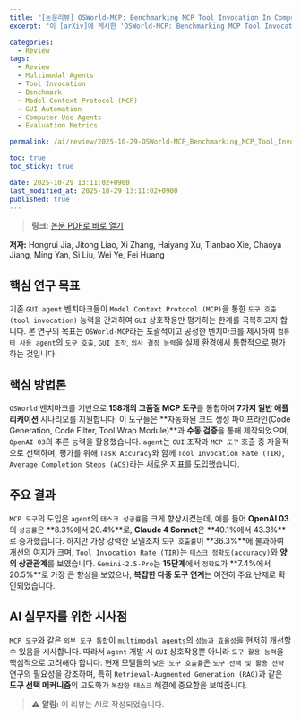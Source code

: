 ```yaml
---
title: "[논문리뷰] OSWorld-MCP: Benchmarking MCP Tool Invocation In Computer-Use Agents"
excerpt: "이 [arXiv]에 게시한 'OSWorld-MCP: Benchmarking MCP Tool Invocation In Computer-Use Agents' 논문에 대한 자세한 리뷰입니다."

categories:
  - Review
tags:
  - Review
  - Multimodal Agents
  - Tool Invocation
  - Benchmark
  - Model Context Protocol (MCP)
  - GUI Automation
  - Computer-Use Agents
  - Evaluation Metrics

permalink: /ai/review/2025-10-29-OSWorld-MCP_Benchmarking_MCP_Tool_Invocation_In_Computer-Use_Agents/

toc: true
toc_sticky: true

date: 2025-10-29 13:11:02+0900
last_modified_at: 2025-10-29 13:11:02+0900
published: true
---
```

> **링크:** [논문 PDF로 바로 열기](https://arxiv.org/abs/2510.24563)

**저자:** Hongrui Jia, Jitong Liao, Xi Zhang, Haiyang Xu, Tianbao Xie, Chaoya Jiang, Ming Yan, Si Liu, Wei Ye, Fei Huang



## 핵심 연구 목표
기존 `GUI agent` 벤치마크들이 `Model Context Protocol (MCP)`을 통한 `도구 호출(tool invocation)` 능력을 간과하여 `GUI` 상호작용만 평가하는 한계를 극복하고자 합니다. 본 연구의 목표는 `OSWorld-MCP`라는 포괄적이고 공정한 벤치마크를 제시하여 `컴퓨터 사용 agent`의 `도구 호출`, `GUI 조작`, `의사 결정 능력`을 실제 환경에서 통합적으로 평가하는 것입니다.

## 핵심 방법론
`OSWorld` 벤치마크를 기반으로 **158개의 고품질 MCP 도구**를 통합하여 **7가지 일반 애플리케이션** 시나리오를 지원합니다. 이 도구들은 **자동화된 코드 생성 파이프라인(Code Generation, Code Filter, Tool Wrap Module)**과 **수동 검증**을 통해 제작되었으며, `OpenAI 03`의 추론 능력을 활용했습니다. `agent`는 `GUI` 조작과 `MCP 도구` 호출 중 자율적으로 선택하며, 평가를 위해 `Task Accuracy`와 함께 `Tool Invocation Rate (TIR)`, `Average Completion Steps (ACS)`라는 새로운 지표를 도입했습니다.

## 주요 결과
`MCP 도구`의 도입은 `agent`의 `태스크 성공률`을 크게 향상시켰는데, 예를 들어 **OpenAI 03**의 `성공률`은 **8.3%에서 20.4%**로, **Claude 4 Sonnet**은 **40.1%에서 43.3%**로 증가했습니다. 하지만 가장 강력한 모델조차 `도구 호출률`이 **36.3%**에 불과하여 개선의 여지가 크며, `Tool Invocation Rate (TIR)`는 `태스크 정확도(accuracy)`와 **양의 상관관계**를 보였습니다. `Gemini-2.5-Pro`는 **15단계**에서 `정확도`가 **7.4%에서 20.5%**로 가장 큰 향상을 보였으나, **복잡한 다중 도구 연계**는 여전히 주요 난제로 확인되었습니다.

## AI 실무자를 위한 시사점
`MCP 도구`와 같은 `외부 도구 통합`이 `multimodal agents`의 `성능과 효율성`을 현저히 개선할 수 있음을 시사합니다. 따라서 `agent` 개발 시 `GUI` 상호작용뿐 아니라 `도구 활용 능력`을 핵심적으로 고려해야 합니다. 현재 모델들의 `낮은 도구 호출률`은 `도구 선택 및 활용 전략` 연구의 필요성을 강조하며, 특히 `Retrieval-Augmented Generation (RAG)`과 같은 **도구 선택 메커니즘**의 고도화가 `복잡한 태스크` 해결에 중요함을 보여줍니다.

> ⚠️ **알림:** 이 리뷰는 AI로 작성되었습니다.